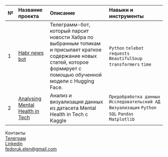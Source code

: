 | №   | **Название проекта**              | **Описание**                                                                     | Навыки и инструменты                            |
| :---| :-------------------------------- |:---------------------------------------------------------------------------------|:------------------------------------------------|
| 1   | [Habr news bot](https://github.com/Feddlen/Habr_news_bot) | Телеграмм-бот, который парсит новости Хабра по выбранным топикам и присылает краткое содержание новых статей, которое формирует с помощью обученной модели с Hugging Face. | `Python` `telebot` `requests` `BeautifulSoup` `transformers` `time` |
| 2 | [Analysing Mental Health in Tech](https://github.com/Feddlen/Analysing_Mental_Health_in_Tech/blob/main/MentalHealthsSQL.ipynb) | Анализ и визуализация данных из датасета Mental Health in Tech с Kaggle| `Предобработка данных` `Исследовательский АД` `Визуализация` `Python` `SQL` `Pandas` `Matplotlib` |    


  
Контакты  
[Телеграм](https://t.me/feddlen)  
[Linkedin](https://www.linkedin.com/in/elena-fedoruk-b54271290/)  
fedoruk.elen@gmail.com  


    
